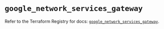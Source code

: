 # `google_network_services_gateway`

Refer to the Terraform Registry for docs: [`google_network_services_gateway`](https://registry.terraform.io/providers/hashicorp/google/6.23.0/docs/resources/network_services_gateway).
